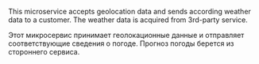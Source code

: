 This microservice accepts geolocation data and sends according weather data to a customer. The weather data is acquired from 3rd-party service.

Этот микросервис принимает геолокационные данные и отправляет соответствующие сведения о погоде. Прогноз погоды берется из стороннего сервиса.